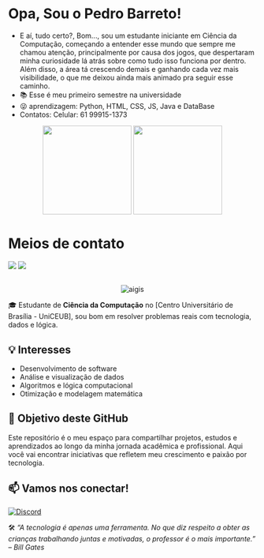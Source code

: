 # Opa, Sou o Pedro Barreto!



- E aí, tudo certo?,
Bom..., sou um estudante iniciante em Ciência da Computação, começando a entender esse mundo que sempre me chamou atenção, principalmente por causa dos jogos, que despertaram minha curiosidade lá atrás sobre como tudo isso funciona por dentro.
Além disso, a área tá crescendo demais e ganhando cada vez mais visibilidade, o que me deixou ainda mais animado pra seguir esse caminho.
- 📚 Esse é meu primeiro semestre na universidade
- 😜 aprendizagem: Python, HTML, CSS, JS, Java e DataBase
- Contatos:
Celular: 61 99915-1373






<div align="center">
  <img height="180cm" src="https://github-readme-stats.vercel.app/api?username=PedroBarreto07&show_icons=true&theme=chartreuse-dark"/>
  <img height="180cm" src="https://github-readme-stats.vercel.app/api/top-langs/?username=PedroBarreto07&layout=compact&langs_count=16&theme=chartreuse-dark"/>
</div>

##

<h1>Meios de contato</h1>
<a href="https://www.instagram.com/pedrobarreto_03/" target="_blank"><img src="https://img.shields.io/badge/-Instagram-%23E4405F?style=for-the-badge&logo=instagram&logoColor=white" target="_blank"></a>
<a href="https://www.linkedin.com/in/pedro-barreto-palheta-de-oliveira-2a3868364/" target="_blank"><img src="https://img.shields.io/badge/LinkedIn-0077B5?style=for-the-badge&logo=linkedin&logoColor=white" target="_blank"><a/>

##

<div align="center">
  <img alaing=center alt="aigis" src="https://media1.tenor.com/m/iiqecr5YT3UAAAAd/itoshi-sae-blue-lock.gif"/>
</div>

🎓 Estudante de **Ciência da Computação** no [Centro Universitário de Brasília - UniCEUB], sou bom em resolver problemas reais com tecnologia, dados e lógica.

## 💡 Interesses

- Desenvolvimento de software
- Análise e visualização de dados
- Algoritmos e lógica computacional
- Otimização e modelagem matemática

## 📌 Objetivo deste GitHub

Este repositório é o meu espaço para compartilhar projetos, estudos e aprendizados ao longo da minha jornada acadêmica e profissional. Aqui você vai encontrar iniciativas que refletem meu crescimento e paixão por tecnologia.

## 📫 Vamos nos conectar!
[![Discord](https://img.shields.io/badge/Discord-sunnyzx11-5865F2?style=flat&logo=discord)](https://discordapp.com/users/579114384748707841)


🛠️ *“A tecnologia é apenas uma ferramenta. No que diz respeito a obter as crianças trabalhando juntas e motivadas, o professor é o mais importante.” – Bill Gates*


